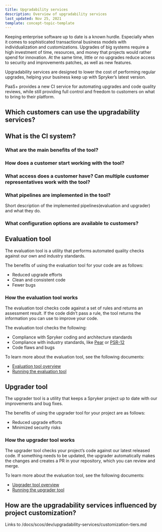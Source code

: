 ```yaml
---
title: Upgradability services
description: Overview of upgradability services
last_updated: Nov 25, 2021
template: concept-topic-template
---
```



Keeping enterprise software up to date is a known hurdle. Especially when it comes to sophisticated transactional business models with individualization and customizations. Upgrades of big systems require a high investment of time, resources, and money that projects would rather spend for innovation. At the same time, little or no upgrades reduce access to security and improvements patches, as well as new features.

Upgradability services are designed to lower the cost of performing regular upgrades, helping your business keep up with Spryker’s latest version.

PaaS+ provides a new CI service for automating upgrades and code quality reviews, while still providing full control and freedom to customers on what to bring to their platform.

## Which customers can use the upgradability services?

## What is the CI system?

### What are the main benefits of the tool?

### How does a customer start working with the tool?

### What access does a customer have? Can multiple customer representatives work with the tool?

### What pipelines are implemented in the tool?

Short description of the implemented pipelines(evaluation and upgrader) and what they do.

### What configuration options are available to customers?


## Evaluation tool

The evaluation tool is a utility that performs automated quality checks against our own and industry standards.

The benefits of using the evaluation tool for your code are as follows:

- Reduced upgrade efforts
- Clean and consistent code
- Fewer bugs

### How the evaluation tool works

The evaluation tool checks code against a set of rules and returns an assessment result. If the code didn’t pass a rule, the tool returns the information you can use to improve your code.

The evaluation tool checks the following:

- Compliance with Spryker coding and architecture standards
- Compliance with industry standards, like [Pear](https://pear.php.net/manual/en/standards.php) or [PSR-12](https://www.php-fig.org/psr/psr-12/)
- Code flaws and bugs

To learn more about the evaluation tool, see the following documents:

- [Evaluation tool overview](/docs/scos/dev/upgradability-services/evaluation-tool-overview.html)
- [Running the evaluation tool](/docs/scos/dev/upgradability-services/running-the-evaluation-tool.html)



## Upgrader tool

The upgrader tool is a utility that keeps a Spryker project up to date with our improvements and bug fixes.  

The benefits of using the upgrader tool for your project are as follows:

- Reduced upgrade efforts
- Minimized security risks



### How the upgrader tool works

The upgrader tool checks your project’s code against our latest released code. If something needs to be updated, the upgrader automatically makes the changes and creates a PR in your repository, which you can review and merge.

To learn more about the evaluation tool, see the following documents:

* [Upgrader tool overview](/docs/scos/dev/upgradability-services/upgrader-tool-overview.html)
* [Running the upgrader tool](/docs/scos/dev/upgradability-services/running-the-upgrader-tool.html)



## How are the upgradability services influenced by project customization?

Links to /docs/scos/dev/upgradability-services/customization-tiers.md
